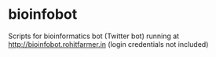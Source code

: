 # bioinfobot
Scripts for bioinformatics bot (Twitter bot) running at http://bioinfobot.rohitfarmer.in (login credentials not included)
